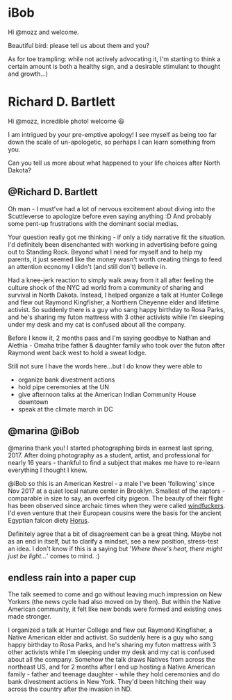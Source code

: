 # iBob
Hi @mozz and welcome.

Beautiful bird: please tell us about them and you?

As for toe trampling: while not actively advocating it, I'm starting to think a certain amount is both a healthy sign, and a desirable stimulant to thought and growth...)

# Richard D. Bartlett
Hi @mozz, incredible photo! welcome  :smiley:

I am intrigued by your pre-emptive apology! I see myself as being too far down the scale of un-apologetic, so perhaps I can learn something from you.

Can you tell us more about what happened to your life choices after North Dakota?

## @Richard D. Bartlett

Oh man - I must've had a lot of nervous excitement about diving into the Scuttleverse to apologize before even saying anything :D And probably some pent-up frustrations with the dominant social medias.

Your question really got me thinking - if only a tidy narrative fit the situation. I'd definitely been disenchanted with working in advertising before going out to Standing Rock. Beyond what I need for myself and to help my parents, it just seemed like the money wasn't worth creating things to feed an attention economy I didn't (and still don't) believe in. 

Had a knee-jerk reaction to simply walk away from it all after feeling the culture shock of the NYC ad world from a community of sharing and survival in North Dakota. Instead, I helped organize a talk at Hunter College and flew out Raymond Kingfisher, a Northern Cheyenne elder and lifetime activist.  So suddenly there is a guy who sang happy birthday to Rosa Parks, and he's sharing my futon mattress with 3 other activists while I'm sleeping under my desk and my cat is confused about all the company. 

Before I know it, 2 months pass and I'm saying goodbye to Nathan and Alethia - Omaha tribe father & daughter family who took over the futon after Raymond went back west to hold a sweat lodge. 

Still not sure I have the words here...but I do know they were able to
 - organize bank divestment actions
 - hold pipe ceremonies at the UN 
 - give afternoon talks at the American Indian Community House downtown
 - speak at the climate march in DC






## @marina @iBob

@marina thank you! I started photographing birds in earnest last spring, 2017. After doing photography as a student, artist, and professional for nearly 16 years - thankful to find a subject that makes me have to re-learn everything I thought I knew. 

@iBob so this is an American Kestrel - a male I've been 'following' since Nov 2017 at a quiet local nature center in Brooklyn. Smallest of the raptors - comparable in size to say, an overfed city pigeon. The beauty of their flight has been observed since archaic times when they were called [windfuckers](https://en.wiktionary.org/wiki/windfucker). I'd even venture that their European cousins were the basis for the ancient Egyptian falcon diety [Horus](https://en.wikipedia.org/wiki/Horus).

Definitely agree that a bit of disagreement can be a great thing. Maybe not as an end in itself, but to clarify a mindset, see a new position, stress-test an idea. I don't know if this is a saying but  '_Where there's heat, there might just be light..._' comes to mind. :)





## endless rain into a paper cup

The talk seemed to come and go without leaving much impression on New Yorkers (the news cycle had also moved on by then). But within the Native American community, it felt like new bonds were formed and existing ones made stronger. 

I organized a talk at Hunter College and flew out Raymond Kingfisher, a Native American elder and activist. So suddenly here is a guy who sang happy birthday to Rosa Parks, and he's sharing my futon mattress with 3 other activists while I'm sleeping under my desk and my cat is confused about all the company. Somehow the talk draws Natives from across the northeast US, and for 2 months after I end up hosting a Native American family - father and teenage daughter - while they hold ceremonies and do bank divestment actions in New York. They'd been hitching their way across the country after the invasion in ND. 

